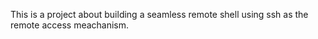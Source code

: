 This is a project about building a seamless remote shell using ssh as the remote access meachanism.
